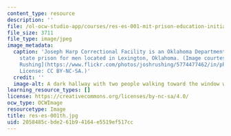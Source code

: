```yaml
---
content_type: resource
description: ''
file: /ol-ocw-studio-app/courses/res-es-001-mit-prison-education-initiative-discussion-about-incarceration-january-iap-2021/2058485cbde261b94164e5519ef517cc_res-es-001th.jpg
file_size: 3711
file_type: image/jpeg
image_metadata:
  caption: 'Joseph Harp Correctional Facility is an Oklahoma Department of Corrections
    state prison for men located in Lexington, Oklahoma. (Image courtesy of [Josh
    Rushing](https://www.flickr.com/photos/joshrushing/5774477462/in/photolist-9NgGYf).
    License: CC BY-NC-SA.)'
  credit: ''
  image-alt: A dark hallway with two people walking toward the window with light
learning_resource_types: []
license: https://creativecommons.org/licenses/by-nc-sa/4.0/
ocw_type: OCWImage
resourcetype: Image
title: res-es-001th.jpg
uid: 2058485c-bde2-61b9-4164-e5519ef517cc
---
```

